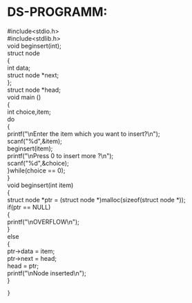 # DS-PROGRAMM:
#include<stdio.h>  
#include<stdlib.h>  
void beginsert(int);  
struct node  
{  
    int data;  
    struct node *next;  
};  
struct node *head;  
void main ()  
{  
    int choice,item;  
    do   
    {  
        printf("\nEnter the item which you want to insert?\n");  
        scanf("%d",&item);  
        beginsert(item);  
        printf("\nPress 0 to insert more ?\n");  
        scanf("%d",&choice);  
    }while(choice == 0);  
}  
void beginsert(int item)  
    {  
        struct node *ptr = (struct node *)malloc(sizeof(struct node *));  
        if(ptr == NULL)  
        {  
            printf("\nOVERFLOW\n");  
        }  
        else  
        {  
            ptr->data = item;  
            ptr->next = head;  
            head = ptr;  
            printf("\nNode inserted\n");  
        }  
          
    }
